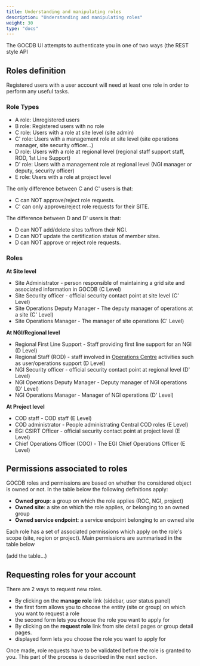 ```yaml
---
title: Understanding and manipulating roles
description: "Understanding and manipulating roles"
weight: 30
type: "docs"
---
```

The GOCDB UI attempts to authenticate you in one of two ways (the REST style API
## Roles definition
Registered users with a user account will need at least one role in order to
perform any useful tasks.

### Role Types
- A role: Unregistered users
- B role: Registered users with no role
- C role: Users with a role at site level (site admin)
- C' role: Users with a management role at site level (site operations manager,
site security officer...)
- D role: Users with a role at regional level (regional staff support staff, ROD,
1st Line Support)
- D' role: Users with a management role at regional level (NGI manager or deputy,
security officer)
- E role: Users with a role at project level

The only difference between C and C' users is that:
- C can NOT approve/reject role requests.
- C' can only approve/reject role requests for their SITE.

The difference between D and D' users is that:
- D can NOT add/delete sites to/from their NGI.
- D can NOT update the certification status of member sites.
- D can NOT approve or reject role requests.

### Roles

**At Site level**
- Site Administrator - person responsible of maintaining a grid site and
associated information in GOCDB (C Level)
- Site Security officer - official security contact point at site level (C'
Level)
- Site Operations Deputy Manager - The deputy manager of operations at a site (C'
Level)
- Site Operations Manager - The manager of site operations (C' Level)

**At NGI/Regional level**
- Regional First Line Support - Staff providing first line support for an NGI (D
Level)
- Regional Staff (ROD) - staff involved in
[Operations Centre](https://confluence.egi.eu/display/EGIG/Operations+Centre)
activities such as user/operations support (D Level)
- NGI Security officer - official security contact point at regional level (D'
Level)
- NGI Operations Deputy Manager - Deputy manager of NGI operations (D' Level)
- NGI Operations Manager - Manager of NGI operations (D' Level)

**At Project level**
- COD staff - COD staff (E Level)
- COD administrator - People administrating Central COD roles (E Level)
- EGI CSIRT Officer - official security contact point at project level (E Level)
- Chief Operations Officer (COO) - The EGI Chief Operations Officer (E Level)

## Permissions associated to roles
GOCDB roles and permissions are based on whether the considered object is owned or
not. In the table below the following definitions apply:

- **Owned group**: a group on which the role applies (ROC, NGI, project)
- **Owned site**: a site on which the role applies, or belonging to an owned group
- **Owned service endpoint**: a service endpoint belonging to an owned site

Each role has a set of associated permissions which apply on the role's scope (site, region or project). Main permissions are summarised in the table below

(add the table...)

## Requesting roles for your account
There are 2 ways to request new roles.

- By clicking on the **manage role** link (sidebar, user status panel)
 - the first form allows you to choose the entity (site or group) on which you want
to request a role
 - the second form lets you choose the role you want to apply for
- By clicking on the **request role** link from site detail pages or group detail
pages.
 - displayed form lets you choose the role you want to apply for

Once made, role requests have to be validated before the role is granted to you.
This part of the process is described in the next section.
